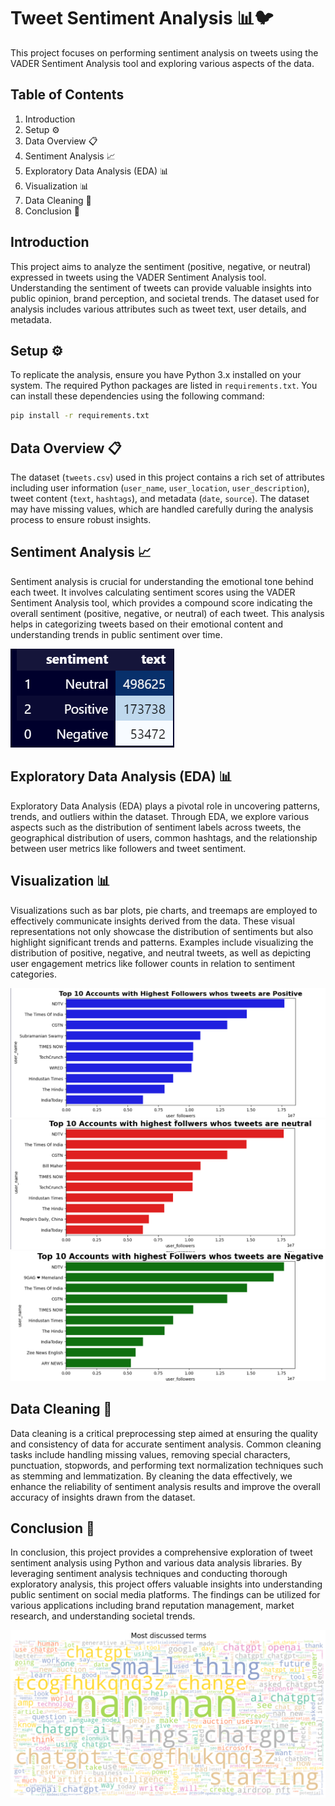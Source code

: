 # Tweet Sentiment Analysis 📊🐦

This project focuses on performing sentiment analysis on tweets using the VADER Sentiment Analysis tool and exploring various aspects of the data.

## Table of Contents
1. Introduction
2. Setup ⚙️
3. Data Overview 📋
4. Sentiment Analysis 📈
5. Exploratory Data Analysis (EDA) 📊
6. Visualization 📊
7. Data Cleaning 🧹
8. Conclusion 🎉

## Introduction
This project aims to analyze the sentiment (positive, negative, or neutral) expressed in tweets using the VADER Sentiment Analysis tool. Understanding the sentiment of tweets can provide valuable insights into public opinion, brand perception, and societal trends. The dataset used for analysis includes various attributes such as tweet text, user details, and metadata.

## Setup ⚙️
To replicate the analysis, ensure you have Python 3.x installed on your system. The required Python packages are listed in `requirements.txt`. You can install these dependencies using the following command:

```bash
pip install -r requirements.txt

```

## Data Overview 📋
The dataset (`tweets.csv`) used in this project contains a rich set of attributes including user information (`user_name`, `user_location`, `user_description`), tweet content (`text`, `hashtags`), and metadata (`date`, `source`). The dataset may have missing values, which are handled carefully during the analysis process to ensure robust insights.

## Sentiment Analysis 📈
Sentiment analysis is crucial for understanding the emotional tone behind each tweet. It involves calculating sentiment scores using the VADER Sentiment Analysis tool, which provides a compound score indicating the overall sentiment (positive, negative, or neutral) of each tweet. This analysis helps in categorizing tweets based on their emotional content and understanding trends in public sentiment over time.

![Sentiment Analysis](images/sentiment.png)

## Exploratory Data Analysis (EDA) 📊
Exploratory Data Analysis (EDA) plays a pivotal role in uncovering patterns, trends, and outliers within the dataset. Through EDA, we explore various aspects such as the distribution of sentiment labels across tweets, the geographical distribution of users, common hashtags, and the relationship between user metrics like followers and tweet sentiment.

## Visualization 📊
Visualizations such as bar plots, pie charts, and treemaps are employed to effectively communicate insights derived from the data. These visual representations not only showcase the distribution of sentiments but also highlight significant trends and patterns. Examples include visualizing the distribution of positive, negative, and neutral tweets, as well as depicting user engagement metrics like follower counts in relation to sentiment categories.

![Positive Follower Count](images/followercount.png)
![Neutral Follower Count](images/neutralcount.png)
![Negative Follower Count](images/negfollowercount.png)

## Data Cleaning 🧹
Data cleaning is a critical preprocessing step aimed at ensuring the quality and consistency of data for accurate sentiment analysis. Common cleaning tasks include handling missing values, removing special characters, punctuation, stopwords, and performing text normalization techniques such as stemming and lemmatization. By cleaning the data effectively, we enhance the reliability of sentiment analysis results and improve the overall accuracy of insights drawn from the dataset.

## Conclusion 🎉
In conclusion, this project provides a comprehensive exploration of tweet sentiment analysis using Python and various data analysis libraries. By leveraging sentiment analysis techniques and conducting thorough exploratory analysis, this project offers valuable insights into understanding public sentiment on social media platforms. The findings can be utilized for various applications including brand reputation management, market research, and understanding societal trends.

![Word Cloud](images/wordcloud.png)
